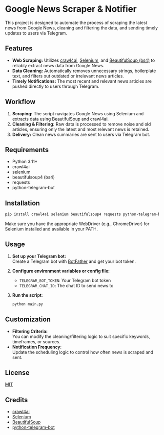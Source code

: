 # Google News Scraper & Notifier

This project is designed to automate the process of scraping the latest news from Google News, cleaning and filtering the data, and sending timely updates to users via Telegram.

## Features

- **Web Scraping:** Utilizes [crawl4ai](https://pypi.org/project/crawl4ai/), [Selenium](https://www.selenium.dev/), and [BeautifulSoup (bs4)](https://www.crummy.com/software/BeautifulSoup/) to reliably extract news data from Google News.
- **Data Cleaning:** Automatically removes unnecessary strings, boilerplate text, and filters out outdated or irrelevant news articles.
- **Timely Notifications:** The most recent and relevant news articles are pushed directly to users through Telegram.

## Workflow

1. **Scraping:** The script navigates Google News using Selenium and extracts data using BeautifulSoup and crawl4ai.
2. **Cleaning & Filtering:** Raw data is processed to remove noise and old articles, ensuring only the latest and most relevant news is retained.
3. **Delivery:** Clean news summaries are sent to users via Telegram bot.

## Requirements

- Python 3.11+
- crawl4ai
- selenium
- beautifulsoup4 (bs4)
- requests
- python-telegram-bot

## Installation

```bash
pip install crawl4ai selenium beautifulsoup4 requests python-telegram-bot
```

Make sure you have the appropriate WebDriver (e.g., ChromeDriver) for Selenium installed and available in your PATH.

## Usage

1. **Set up your Telegram bot:**  
   Create a Telegram bot with [BotFather](https://core.telegram.org/bots#botfather) and get your bot token.

2. **Configure environment variables or config file:**  
   - `TELEGRAM_BOT_TOKEN`: Your Telegram bot token
   - `TELEGRAM_CHAT_ID`: The chat ID to send news to

3. **Run the script:**  
   ```bash
   python main.py
   ```

## Customization

- **Filtering Criteria:**  
  You can modify the cleaning/filtering logic to suit specific keywords, timeframes, or sources.
- **Notification Frequency:**  
  Update the scheduling logic to control how often news is scraped and sent.

## License

[MIT](LICENSE)

## Credits

- [crawl4ai](https://github.com/your/crawl4ai)
- [Selenium](https://www.selenium.dev/)
- [BeautifulSoup](https://www.crummy.com/software/BeautifulSoup/)
- [python-telegram-bot](https://python-telegram-bot.org/)

